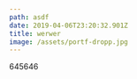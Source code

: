 ```yaml
---
path: asdf
date: 2019-04-06T23:20:32.901Z
title: werwer
image: /assets/portf-dropp.jpg
---
```

645646
